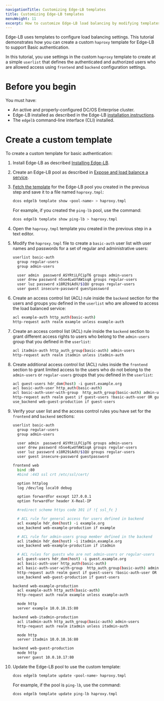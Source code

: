 ```yaml
---
navigationTitle: Customizing Edge-LB templates
title: Customizing Edge-LB templates
menuWeight: 11
excerpt: How to customize Edge-LB load balancing by modifying templates.
---
```


Edge-LB uses templates to configure load balancing settings. This tutorial demonstrates how you can create a custom `haproxy` template for Edge-LB to support Basic authentication.

In this tutorial, you use settings in the custom `haproxy` template to create at a simple `userlist` that defines the authenticated and authorized users who are allowed access using `frontend` and `backend` configuration settings.

# Before you begin
You must have:
* An active and properly-configured DC/OS Enterprise cluster.
* Edge-LB installed as described in the Edge-LB [installation instructions](/mesosphere/dcos/services/edge-lb/1.7/getting-started/installing).
* The `edgelb` command-line interface (CLI) installed.

# Create a custom template

To create a custom template for basic authentication:

1. Install Edge-LB as described [Installing Edge-LB](/mesosphere/dcos/services/edge-lb/1.7/getting-started/installing).

1. Create an Edge-LB pool as described in [Expose and load balance a service](/mesosphere/dcos/services/edge-lb/1.7/getting-started/single-lb).

1. [Fetch the template](/mesosphere/dcos/services/edge-lb/1.7/getting-started/auto-pools/#cli-example-usage) for the Edge-LB pool you created in the previous step and save it to a file named `haproxy.tmpl`:

    ```bash
    dcos edgelb template show <pool-name> > haproxy.tmpl
    ```

    For example, if you created the `ping-lb` pool, use the command:

    ```bash
    dcos edgelb template show ping-lb > haproxy.tmpl
    ```

1. Open the `haproxy.tmpl` template you created in the previous step in a text editor.

1. Modify the `haproxy.tmpl` file to create a `basic-auth` user list with user names and passwords for a set of regular and administrative users:

    ```bash
    userlist basic-auth
      group regular-users
      group admin-users

      user admin  password ASYRtiLFCipT6 groups admin-users
      user drew password n5se4LwUfAW1sqA groups regular-users
      user luz password x18R29iAdV/$1QU groups regular-users
      user guest insecure-password guestpassword
    ```

1. Create an access control list (ACL) rule inside the `backend` section for the users and groups you defined in the `userlist` who are allowed to access the load balanced service:

    ```bash
    acl example-auth http_auth(basic-auth)
    http-request auth realm example unless example-auth
    ```

1. Create an access control list (ACL) rule inside the `backend` section to grant different access rights to users who belong to the `admin-users` group  that you defined in the `userlist`:

    ```bash
    acl itadmin-auth http_auth_group(basic-auth) admin-users
    http-request auth realm itadmin unless itadmin-auth
    ```

1. Create additional access control list (ACL) rules inside the `frontend` section to grant limited access to the users who do not belong to the `admin-users` or `regular-users` groups that you defined in the `userlist`:

    ```bash
    acl guest-users hdr_dom(host) -i guest.example.org
    acl basic-auth-user http_auth(basic-auth)
    acl basic-auth-user-with-group  http_auth_group(basic-auth) admin-users regular-users
    http-request auth realm guest if guest-users !basic-auth-user OR guest-users basic-auth-user-with-group
    use_backend web-guest-production if guest-users
    ```

1. Verify your user list and the access control rules you have set for the `frontend` and `backend` sections:

    ```bash
    userlist basic-auth
      group regular-users
      group admin-users

      user admin  password ASYRtiLFCipT6 groups admin-users
      user drew password n5se4LwUfAW1sqA groups regular-users
      user luz password x18R29iAdV/$1QU groups regular-users
      user guest insecure-password guestpassword

    frontend web
      bind :80
      #bind :443 ssl crt /etc/ssl/cert/

      option httplog
      log /dev/log local0 debug

      option forwardfor except 127.0.0.1
      option forwardfor header X-Real-IP

      #redirect scheme https code 301 if !{ ssl_fc }

      # ACL rule for general access for users defined in backend
      acl example hdr_dom(host) -i example.org
      use_backend web-example-production if example

      # ACL rule for admin-users group member defined in the backend
      acl itadmin hdr_dom(host) -i itadmin.example.org
      use_backend web-example-production if itadmin

      # ACL rules for guests who are not admin-users or regular-users
      acl guest-users hdr_dom(host) -i guest.example.org
      acl basic-auth-user http_auth(basic-auth)
      acl basic-auth-user-with-group  http_auth_group(basic-auth) admin-users regular-users
      http-request auth realm guest if guest-users !basic-auth-user OR guest-users basic-auth-user-with-group
      use_backend web-guest-production if guest-users

    backend web-example-production
      acl example-auth http_auth(basic-auth)
      http-request auth realm example unless example-auth

      mode http
      server example 10.0.10.15:80

    backend web-itadmin-production
      acl itadmin-auth http_auth_group(basic-auth) admin-users
      http-request auth realm itadmin unless itadmin-auth

      mode http
      server itadmin 10.0.10.16:80

    backend web-guest-production
      mode http
      server guest 10.0.10.17:80
    ```

1. Update the Edge-LB pool to use the custom template:

    ```bash
    dcos edgelb template update <pool-name> haproxy.tmpl
    ```

    For example, if the pool is `ping-lb`, use the command:

    ```bash
    dcos edgelb template update ping-lb haproxy.tmpl
    ```
